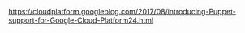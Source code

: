 https://cloudplatform.googleblog.com/2017/08/introducing-Puppet-support-for-Google-Cloud-Platform24.html
